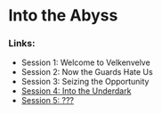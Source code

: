 # Into the Abyss

### Links:
* Session 1: Welcome to Velkenvelve
* Session 2: Now the Guards Hate Us
* Session 3: Seizing the Opportunity
* [Session 4: Into the Underdark](sessions/session4-2020-07-12)
* [Session 5: ???](sessions/session5-2020-07-26)
